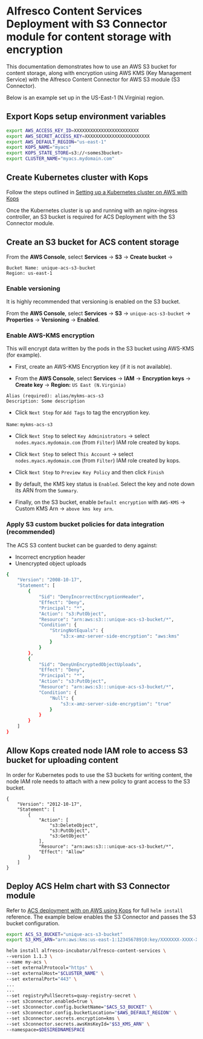 # Alfresco Content Services Deployment with S3 Connector module for content storage with encryption

This documentation demonstrates how to use an AWS S3 bucket for content storage, along with encryption using AWS KMS (Key Management Service) with the Alfresco Content Connector for AWS S3 module (S3 Connector).

Below is an example set up in the US-East-1 (N.Virginia) region.

## Export Kops setup environment variables

```bash
export AWS_ACCESS_KEY_ID=XXXXXXXXXXXXXXXXXXXXXXXX
export AWS_SECRET_ACCESS_KEY=XXXXXXXXXXXXXXXXXXXXXXXX
export AWS_DEFAULT_REGION="us-east-1"
export KOPS_NAME="myacs"
export KOPS_STATE_STORE=s3://<somes3bucket>
export CLUSTER_NAME="myacs.mydomain.com"
```

## Create Kubernetes cluster with Kops

Follow the steps outlined in [Setting up a Kubernetes cluster on AWS with Kops](../helm-deployment-aws_kops.md#setting-up-kubernetes-cluster-on-aws-with-kops)

Once the Kubernetes cluster is up and running with an nginx-ingress controller, an S3 bucket is required for ACS Deployment with the S3 Connector module.

## Create an S3 bucket for ACS content storage

From the **AWS Console**, select **Services** -> **S3** -> **Create bucket** -> 
```
Bucket Name: unique-acs-s3-bucket
Region: us-east-1
```

### Enable versioning

It is highly recommended that versioning is enabled on the S3 bucket.

From the **AWS Console**, select **Services** -> **S3** -> `unique-acs-s3-bucket` -> **Properties** -> **Versioning** -> **Enabled**.

### Enable AWS-KMS encryption

This will encrypt data written by the pods in the S3 bucket using AWS-KMS (for example).

* First, create an AWS-KMS Encryption key (if it is not available).

* From the **AWS Console**, select **Services** -> **IAM** -> **Encryption keys** -> **Create key** -> **Region:** `US East (N.Virginia)`
```
Alias (required): alias/mykms-acs-s3
Description: Some description
```

* Click `Next Step` for `Add Tags` to tag the encryption key.

`Name`: `mykms-acs-s3`

* Click `Next Step` to select `Key Administrators` -> select `nodes.myacs.mydomain.com` (from `Filter`) IAM role created by kops.  

* Click `Next Step` to select `This Account` -> select `nodes.myacs.mydomain.com` (from `Filter`) IAM role created by kops.

* Click `Next Step` to `Preview Key Policy` and then click `Finish`

* By default, the KMS key status is `Enabled`. Select the key and note down its ARN from the `Summary`.

* Finally, on the S3 bucket, enable `Default encryption` with `AWS-KMS` -> Custom KMS Arn -> `above kms key arn`.


### Apply S3 custom bucket policies for data integration (recommended)

The ACS S3 content bucket can be guarded to deny against:
- Incorrect encryption header
- Unencrypted object uploads

```bash
{
    "Version": "2008-10-17",
    "Statement": [
        {
            "Sid": "DenyIncorrectEncryptionHeader",
            "Effect": "Deny",
            "Principal": "*",
            "Action": "s3:PutObject",
            "Resource": "arn:aws:s3:::unique-acs-s3-bucket/*",
            "Condition": {
                "StringNotEquals": {
                    "s3:x-amz-server-side-encryption": "aws:kms"
                }
            }
        },
        {
            "Sid": "DenyUnEncryptedObjectUploads",
            "Effect": "Deny",
            "Principal": "*",
            "Action": "s3:PutObject",
            "Resource": "arn:aws:s3:::unique-acs-s3-bucket/*",
            "Condition": {
                "Null": {
                    "s3:x-amz-server-side-encryption": "true"
                }
            }
        }
    ]
}
```

## Allow Kops created node IAM role to access S3 bucket for uploading content

In order for Kubernetes pods to use the S3 buckets for writing content, the node IAM role needs to attach with a new policy to grant access to the S3 bucket.

```
{
    "Version": "2012-10-17",
    "Statement": [
        {
            "Action": [
                "s3:DeleteObject",
                "s3:PutObject",
                "s3:GetObject"
            ],
            "Resource": "arn:aws:s3:::unique-acs-s3-bucket/*",
            "Effect": "Allow"
        }
    ]
}
```

## Deploy ACS Helm chart with S3 Connector module

Refer to [ACS deployment with on AWS using Kops](../helm-deployment-aws_kops.md#deploying-alfresco-content-services) for full `helm install` reference.  The example below enables the S3 Connector and passes the S3 bucket configuration.

```bash
export ACS_S3_BUCKET="unique-acs-s3-bucket"
export S3_KMS_ARN="arn:aws:kms:us-east-1:12345678910:key/XXXXXXX-XXXX-XXXX-XXXX-XXXXXXXXXXXX"

helm install alfresco-incubator/alfresco-content-services \
--version 1.1.3 \
--name my-acs \
--set externalProtocol="https" \
--set externalHost="$CLUSTER_NAME" \
--set externalPort="443" \
...
...
--set registryPullSecrets=quay-registry-secret \
--set s3connector.enabled=true \
--set s3connector.config.bucketName="$ACS_S3_BUCKET" \
--set s3connector.config.bucketLocation="$AWS_DEFAULT_REGION" \
--set s3connector.secrets.encryption=kms \
--set s3connector.secrets.awsKmsKeyId="$S3_KMS_ARN" \
--namespace=$DESIREDNAMESPACE
```
